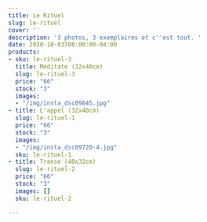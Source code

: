 ```yaml
---
title: Le Rituel
slug: le-rituel
cover: ''
description: '3 photos, 3 exemplaires et c''est tout. '
date: 2020-10-03T00:00:00-04:00
products:
- sku: le-rituel-3
  title: Meditate (32x40cm)
  slug: le-rituel-3
  price: "66"
  stock: "3"
  images:
  - "/img/insta_dsc09845.jpg"
- title: L'appel (32x40cm)
  slug: le-rituel-1
  price: "66"
  stock: "3"
  images:
  - "/img/insta_dsc09720-4.jpg"
  sku: le-rituel-1
- title: Transe (40x32cm)
  slug: le-rituel-2
  price: "66"
  stock: "3"
  images: []
  sku: le-rituel-2

---
```


